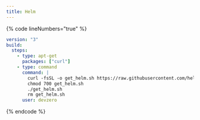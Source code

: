 ```yaml
---
title: Helm
---
```

{% code lineNumbers="true" %}
```yaml
version: "3"
build:
  steps:
    - type: apt-get
      packages: ["curl"]
    - type: command
      command: |
        curl -fsSL -o get_helm.sh https://raw.githubusercontent.com/helm/helm/main/scripts/get-helm-3
        chmod 700 get_helm.sh
        ./get_helm.sh
        rm get_helm.sh
      user: devzero
```
{% endcode %}
